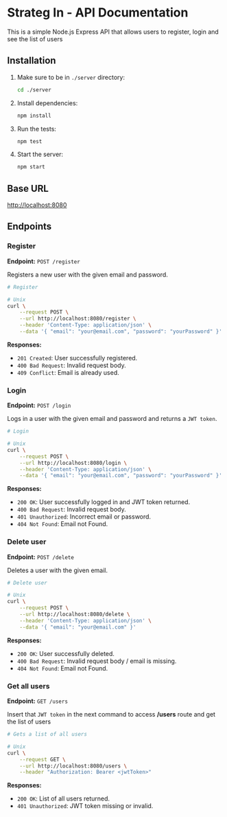 # Strateg In - API Documentation

This is a simple Node.js Express API that allows users to register, login and see the list of users

## Installation

1. Make sure to be in `./server` directory:

    ```bash
    cd ./server
    ```

2. Install dependencies:

    ```bash
    npm install
    ```

3. Run the tests:

    ```bash
    npm test
    ```

4. Start the server:

    ```bash
    npm start
    ```

## Base URL

<http://localhost:8080>

## Endpoints

### Register

**Endpoint:** `POST /register`

Registers a new user with the given email and password.

```bash
# Register

# Unix
curl \
    --request POST \
    --url http://localhost:8080/register \
    --header 'Content-Type: application/json' \
    --data '{ "email": "your@email.com", "password": "yourPassword" }'
```

**Responses:**

- `201 Created`: User successfully registered.
- `400 Bad Request`: Invalid request body.
- `409 Conflict`: Email is already used.

### Login

**Endpoint:** `POST /login`

Logs in a user with the given email and password and returns a `JWT token`.

```bash
# Login

# Unix
curl \
    --request POST \
    --url http://localhost:8080/login \
    --header 'Content-Type: application/json' \
    --data '{ "email": "your@email.com", "password": "yourPassword" }'
```

**Responses:**

- `200 OK`: User successfully logged in and JWT token returned.
- `400 Bad Request`: Invalid request body.
- `401 Unauthorized`: Incorrect email or password.
- `404 Not Found`: Email not Found.

### Delete user

**Endpoint:** `POST /delete`

Deletes a user with the given email.

```bash
# Delete user

# Unix
curl \
    --request POST \
    --url http://localhost:8080/delete \
    --header 'Content-Type: application/json' \
    --data '{ "email": "your@email.com" }'
```

**Responses:**

- `200 OK`: User successfully deleted.
- `400 Bad Request`: Invalid request body / email is missing.
- `404 Not Found`: Email not Found.

### Get all users

**Endpoint:** `GET /users`

Insert that `JWT token` in the next command to access **/users** route and get the list of users

```bash
# Gets a list of all users

# Unix
curl \
    --request GET \
    --url http://localhost:8080/users \
    --header "Authorization: Bearer <jwtToken>"
```

**Responses:**

- `200 OK`: List of all users returned.
- `401 Unauthorized`: JWT token missing or invalid.

